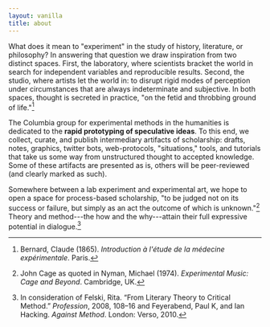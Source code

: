 ```yaml
---
layout: vanilla
title: about
---
```


What does it mean to "experiment" in the study of history, literature, or
philosophy? In answering that question we draw inspiration from two distinct
spaces. First, the laboratory, where scientists bracket the world in search
for independent variables and reproducible results. Second, the studio, where
artists let the world in: to disrupt rigid modes of perception under
circumstances that are always indeterminate and subjective. In both spaces,
thought is secreted in practice, "on the fetid and throbbing ground of
life."[^1]

The Columbia group for experimental methods in the humanities is dedicated to
the **rapid prototyping of speculative ideas**. To this end, we collect,
curate, and publish intermediary artifacts of scholarship: drafts, notes,
graphics, twitter bots, web-protocols, "situations," tools, and tutorials that
take us some way from unstructured thought to accepted knowledge. Some of
these artifacts are presented as is, others will be peer-reviewed (and clearly
marked as such).

Somewhere between a lab experiment and experimental art, we hope to open a
space for process-based scholarship, "to be judged not on its success or
failure, but simply as an act the outcome of which is unknown."[^2] Theory and
method---the how and the why---attain their full expressive potential in
dialogue.[^3]

[^1]: Bernard, Claude (1865). *Introduction à l'étude de la médecine
expérimentale*. Paris.

[^2]: John Cage as quoted in Nyman, Michael (1974). *Experimental Music: Cage
and Beyond*. Cambridge, UK.

[^3]: In consideration of Felski, Rita. “From Literary Theory to Critical
Method.” *Profession*, 2008, 108–16 and Feyerabend, Paul K, and Ian Hacking.
*Against Method*. London: Verso, 2010.

